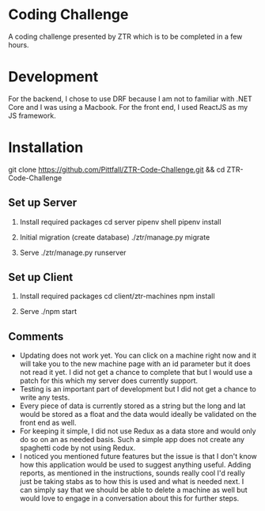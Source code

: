 # Coding Challenge

A coding challenge presented by ZTR which is to be completed in a few hours.

# Development
For the backend, I chose to use DRF because I am not to familiar with .NET Core
and I was using a Macbook.  For the front end, I used ReactJS as my JS framework.


# Installation

git clone https://github.com/Pittfall/ZTR-Code-Challenge.git && cd ZTR-Code-Challenge

## Set up Server
1. Install required packages
cd server
pipenv shell
pipenv install

2. Initial migration (create database)
./ztr/manage.py migrate

3. Serve
./ztr/manage.py runserver

## Set up Client
1. Install required packages
cd client/ztr-machines
npm install

3. Serve
./npm start

## Comments
- Updating does not work yet.  You can click on a machine right now and it will take you
  to the new machine page with an id parameter but it does not read it yet.  I did
  not get a chance to complete that but I would use a patch for this which my server
  does currently support.
- Testing is an important part of development but I did not get a chance to write
  any tests.
- Every piece of data is currently stored as a string but the long and lat would
  be stored as a float and the data would ideally be validated on the front end as well.
- For keeping it simple, I did not use Redux as a data store and would only do so on an as
  needed basis.  Such a simple app does not create any spaghetti code by not using Redux.
- I noticed you mentioned future features but the issue is that I don't know how
  this application would be used to suggest anything useful.  Adding reports, as mentioned
  in the instructions, sounds really cool I'd really just be taking stabs as to how
  this is used and what is needed next.  I can simply say that we should be able to delete
  a machine as well but would love to engage in a conversation about this for further steps.



